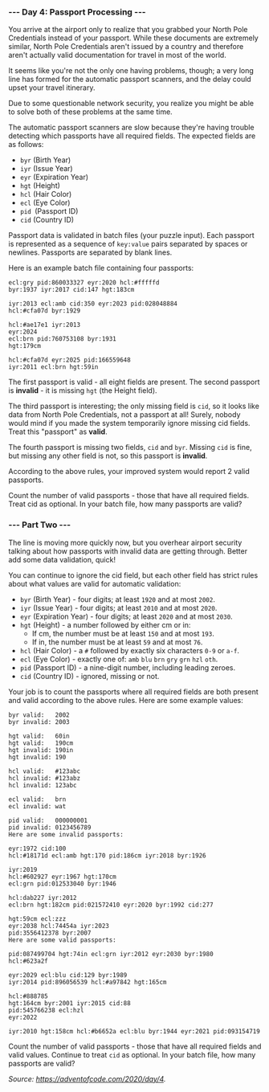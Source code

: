 ### --- Day 4: Passport Processing ---
You arrive at the airport only to realize that you grabbed your North Pole Credentials instead of your passport. While
these documents are extremely similar, North Pole Credentials aren't issued by a country and therefore aren't actually
valid documentation for travel in most of the world.

It seems like you're not the only one having problems, though; a very long line has formed for the automatic passport
scanners, and the delay could upset your travel itinerary.

Due to some questionable network security, you realize you might be able to solve both of these problems at the same
time.

The automatic passport scanners are slow because they're having trouble detecting which passports have all required
fields. The expected fields are as follows:

* `byr` (Birth Year)
* `iyr` (Issue Year)
* `eyr` (Expiration Year)
* `hgt` (Height)
* `hcl` (Hair Color)
* `ecl` (Eye Color)
* `pid `(Passport ID)
* `cid` (Country ID)

Passport data is validated in batch files (your puzzle input). Each passport is represented as a sequence of `key:value`
pairs separated by spaces or newlines. Passports are separated by blank lines.

Here is an example batch file containing four passports:
```
ecl:gry pid:860033327 eyr:2020 hcl:#fffffd
byr:1937 iyr:2017 cid:147 hgt:183cm

iyr:2013 ecl:amb cid:350 eyr:2023 pid:028048884
hcl:#cfa07d byr:1929

hcl:#ae17e1 iyr:2013
eyr:2024
ecl:brn pid:760753108 byr:1931
hgt:179cm

hcl:#cfa07d eyr:2025 pid:166559648
iyr:2011 ecl:brn hgt:59in
```

The first passport is valid - all eight fields are present. The second passport is **invalid** - it is missing `hgt` (the
Height field).

The third passport is interesting; the only missing field is `cid`, so it looks like data from North Pole Credentials,
not a passport at all! Surely, nobody would mind if you made the system temporarily ignore missing cid fields. Treat
this "passport" as **valid**.

The fourth passport is missing two fields, `cid` and `byr`. Missing `cid` is fine, but missing any other field is not,
so this passport is **invalid**.

According to the above rules, your improved system would report 2 valid passports.

Count the number of valid passports - those that have all required fields. Treat cid as optional. In your batch file, how many passports are valid?

### --- Part Two ---
The line is moving more quickly now, but you overhear airport security talking about how passports with invalid data
are getting through. Better add some data validation, quick!

You can continue to ignore the cid field, but each other field has strict rules about what values are valid for
automatic validation:

* `byr` (Birth Year) - four digits; at least `1920` and at most `2002`.
* `iyr` (Issue Year) - four digits; at least `2010` and at most `2020`.
* `eyr` (Expiration Year) - four digits; at least `2020` and at most `2030`.
* `hgt` (Height) - a number followed by either cm or in:
    * If cm, the number must be at least `150` and at most `193`.
    * If in, the number must be at least `59` and at most `76`.
* `hcl` (Hair Color) - a `#` followed by exactly six characters `0-9` or `a-f`.
* `ecl` (Eye Color) - exactly one of: `amb` `blu` `brn` `gry` `grn` `hzl` `oth`.
* `pid` (Passport ID) - a nine-digit number, including leading zeroes.
* `cid` (Country ID) - ignored, missing or not.

Your job is to count the passports where all required fields are both present and valid according to the above rules.
Here are some example values:

```
byr valid:   2002
byr invalid: 2003

hgt valid:   60in
hgt valid:   190cm
hgt invalid: 190in
hgt invalid: 190

hcl valid:   #123abc
hcl invalid: #123abz
hcl invalid: 123abc

ecl valid:   brn
ecl invalid: wat

pid valid:   000000001
pid invalid: 0123456789
Here are some invalid passports:

eyr:1972 cid:100
hcl:#18171d ecl:amb hgt:170 pid:186cm iyr:2018 byr:1926

iyr:2019
hcl:#602927 eyr:1967 hgt:170cm
ecl:grn pid:012533040 byr:1946

hcl:dab227 iyr:2012
ecl:brn hgt:182cm pid:021572410 eyr:2020 byr:1992 cid:277

hgt:59cm ecl:zzz
eyr:2038 hcl:74454a iyr:2023
pid:3556412378 byr:2007
Here are some valid passports:

pid:087499704 hgt:74in ecl:grn iyr:2012 eyr:2030 byr:1980
hcl:#623a2f

eyr:2029 ecl:blu cid:129 byr:1989
iyr:2014 pid:896056539 hcl:#a97842 hgt:165cm

hcl:#888785
hgt:164cm byr:2001 iyr:2015 cid:88
pid:545766238 ecl:hzl
eyr:2022

iyr:2010 hgt:158cm hcl:#b6652a ecl:blu byr:1944 eyr:2021 pid:093154719
```

Count the number of valid passports - those that have all required fields and valid values. Continue to treat `cid` as
optional. In your batch file, how many passports are valid?

*Source: https://adventofcode.com/2020/day/4.*
